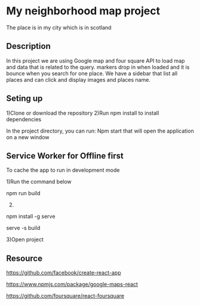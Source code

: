 # My neighborhood map project

The place is in my city which is in scotland



## Description

In this project we are using Google map and four square API to load map and data that is related to the query.
markers drop in when loaded and it is bounce when you search for one place. We have a sidebar that list all places and can click and display images and places name.


## Seting up
1)Clone or download the repository
2)Run npm install to install dependencies

In the project directory, you can run: Npm start that will open the application on a new window



## Service Worker for Offline first

To cache the app to run in development mode

1)Run the command below

npm run build

2)

npm install -g serve

serve -s build


3)Open project


## Resource

https://github.com/facebook/create-react-app

https://www.npmjs.com/package/google-maps-react

https://github.com/foursquare/react-foursquare
